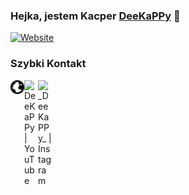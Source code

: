 ### Hejka, jestem Kacper [DeeKaPPy][website] 👋

[![Website](https://img.shields.io/website?label=dkcode.pl&style=for-the-badge&url=https%3A%2F%2Fcodestackr.com)](https://dkcode.pl)

###  Szybki Kontakt

[<img align="left" alt="dkCode.pl" width="22px" src="https://raw.githubusercontent.com/iconic/open-iconic/master/svg/globe.svg" />][website]
[<img align="left" alt="DeeKaPPy | YouTube" width="22px" src="https://cdn.jsdelivr.net/npm/simple-icons@v3/icons/youtube.svg" />][youtube]
[<img align="left" alt="_DeeKaPPy_ | Instagram" width="22px" src="https://cdn.jsdelivr.net/npm/simple-icons@v3/icons/instagram.svg" />][instagram]


[website]: https://dkcode.pl
[youtube]: https://www.youtube.com/thekap
[instagram]: https://www.instagram.com/_deekappy_/
